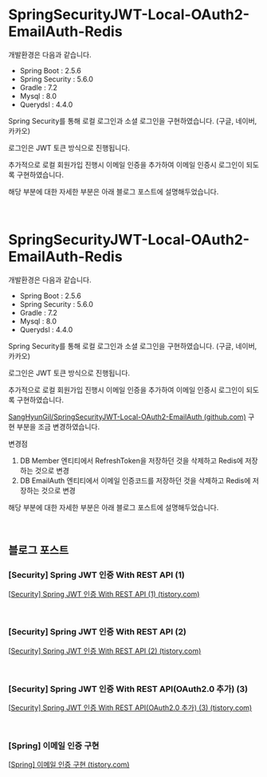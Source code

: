 # SpringSecurityJWT-Local-OAuth2-EmailAuth-Redis

개발환경은 다음과 같습니다.

- Spring Boot : 2.5.6
- Spring Security : 5.6.0
- Gradle : 7.2
- Mysql : 8.0
- Querydsl : 4.4.0



Spring Security를 통해 로컬 로그인과 소셜 로그인을 구현하였습니다. (구글, 네이버, 카카오)

로그인은 JWT 토큰 방식으로 진행됩니다.

추가적으로 로컬 회원가입 진행시 이메일 인증을 추가하여 이메일 인증시 로그인이 되도록 구현하였습니다.

해당 부분에 대한 자세한 부분은 아래 블로그 포스트에 설명해두었습니다.

​                 

# SpringSecurityJWT-Local-OAuth2-EmailAuth-Redis

개발환경은 다음과 같습니다.

- Spring Boot : 2.5.6
- Spring Security : 5.6.0
- Gradle : 7.2
- Mysql : 8.0
- Querydsl : 4.4.0



Spring Security를 통해 로컬 로그인과 소셜 로그인을 구현하였습니다. (구글, 네이버, 카카오)

로그인은 JWT 토큰 방식으로 진행됩니다.

추가적으로 로컬 회원가입 진행시 이메일 인증을 추가하여 이메일 인증시 로그인이 되도록 구현하였습니다.

[SangHyunGil/SpringSecurityJWT-Local-OAuth2-EmailAuth (github.com)](https://github.com/SangHyunGil/SpringSecurityJWT-Local-OAuth2-EmailAuth) 구현 부분을 조금 변경하였습니다.

변경점

1. DB Member 엔티티에서 RefreshToken을 저장하던 것을 삭제하고 Redis에 저장하는 것으로 변경
2. DB EmailAuth 엔티티에서 이메일 인증코드를 저장하던 것을 삭제하고 Redis에 저장하는 것으로 변경

해당 부분에 대한 자세한 부분은 아래 블로그 포스트에 설명해두었습니다.

​                 

## 블로그 포스트

### [Security] Spring JWT 인증 With REST API (1)

[[Security\] Spring JWT 인증 With REST API (1) (tistory.com)](https://gilssang97.tistory.com/56)

​                 

### [Security] Spring JWT 인증 With REST API (2)

[[Security\] Spring JWT 인증 With REST API (2) (tistory.com)](https://gilssang97.tistory.com/57)

​                 

### [Security] Spring JWT 인증 With REST API(OAuth2.0 추가) (3)

[[Security\] Spring JWT 인증 With REST API(OAuth2.0 추가) (3) (tistory.com) ](https://gilssang97.tistory.com/58)

​                     

### [Spring] 이메일 인증 구현

[[Spring\] 이메일 인증 구현 (tistory.com)](https://gilssang97.tistory.com/60)
